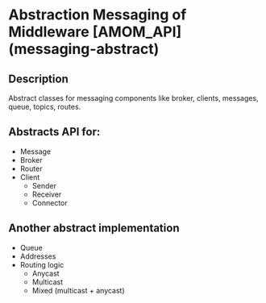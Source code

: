 # Abstraction Messaging of Middleware [AMOM_API] (messaging-abstract)
## Description
Abstract classes for messaging components like broker, clients, messages, queue, topics, routes.

## Abstracts API for:
- Message
- Broker
- Router
- Client 
  - Sender
  - Receiver
  - Connector

## Another abstract implementation
- Queue
- Addresses
- Routing logic
  - Anycast
  - Multicast
  - Mixed (multicast + anycast) 